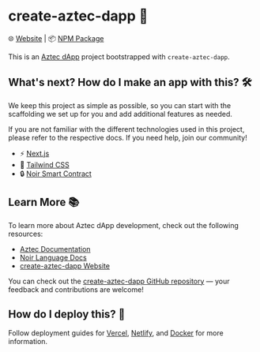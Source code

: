 # create-aztec-dapp 🚀

🌐 [Website](https://create-aztec-dapp.vercel.app/) | 📦 [NPM Package](https://www.npmjs.com/package/create-aztec-dapp)

This is an [Aztec dApp](https://create-aztec-dapp.vercel.app/) project bootstrapped with `create-aztec-dapp`.

## What's next? How do I make an app with this? 🛠️

We keep this project as simple as possible, so you can start with the scaffolding we set up for you and add additional features as needed.

If you are not familiar with the different technologies used in this project, please refer to the respective docs. If you need help, join our community!

- ⚡ [Next.js](https://nextjs.org)
- 🎨 [Tailwind CSS](https://tailwindcss.com)
- 🔒 [Noir Smart Contract](https://noir-lang.org/)

## Learn More 📚

To learn more about Aztec dApp development, check out the following resources:

- [Aztec Documentation](https://docs.aztec.network/)
- [Noir Language Docs](https://noir-lang.org/)
- [create-aztec-dapp Website](https://create-aztec-dapp.vercel.app/)

You can check out the [create-aztec-dapp GitHub repository](https://github.com/ikemHood/create-aztec-dapp) — your feedback and contributions are welcome!

## How do I deploy this? 🚀

Follow deployment guides for [Vercel](https://vercel.com/docs), [Netlify](https://docs.netlify.com/), and [Docker](https://docs.docker.com/) for more information.
